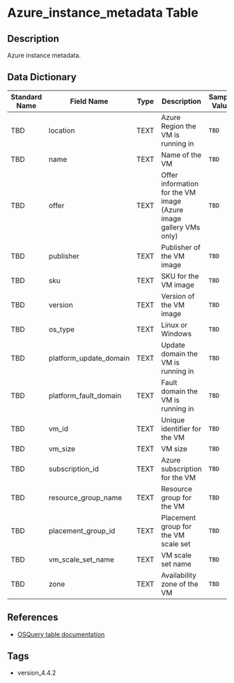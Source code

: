# Azure_instance_metadata Table

## Description
Azure instance metadata.

## Data Dictionary
|Standard Name|Field Name|Type|Description|Sample Value|
|---|---|---|---|---|
|TBD|location|TEXT|Azure Region the VM is running in|`TBD`|
|TBD|name|TEXT|Name of the VM|`TBD`|
|TBD|offer|TEXT|Offer information for the VM image (Azure image gallery VMs only)|`TBD`|
|TBD|publisher|TEXT|Publisher of the VM image|`TBD`|
|TBD|sku|TEXT|SKU for the VM image|`TBD`|
|TBD|version|TEXT|Version of the VM image|`TBD`|
|TBD|os_type|TEXT|Linux or Windows|`TBD`|
|TBD|platform_update_domain|TEXT|Update domain the VM is running in|`TBD`|
|TBD|platform_fault_domain|TEXT|Fault domain the VM is running in|`TBD`|
|TBD|vm_id|TEXT|Unique identifier for the VM|`TBD`|
|TBD|vm_size|TEXT|VM size|`TBD`|
|TBD|subscription_id|TEXT|Azure subscription for the VM|`TBD`|
|TBD|resource_group_name|TEXT|Resource group for the VM|`TBD`|
|TBD|placement_group_id|TEXT|Placement group for the VM scale set|`TBD`|
|TBD|vm_scale_set_name|TEXT|VM scale set name|`TBD`|
|TBD|zone|TEXT|Availability zone of the VM|`TBD`|

## References
* [OSQuery table documentation](https://osquery.io/schema/current#azure_instance_metadata)

## Tags
* version_4.4.2